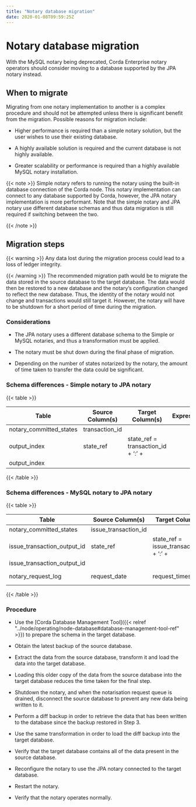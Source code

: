 ```yaml
---
title: "Notary database migration"
date: 2020-01-08T09:59:25Z
---
```



# Notary database migration
With the MySQL notary being deprecated, Corda Enterprise notary operators should consider moving to a database supported by the JPA notary
            instead.


## When to migrate
Migrating from one notary implementation to another is a complex procedure and should not be attempted unless there is
                significant benefit from the migration. Possible reasons for migration include:


* Higher performance is required than a simple notary solution, but the user wishes to use their existing database.


* A highly available solution is required and the current database is not highly available.


* Greater scalability or performance is required than a highly available MySQL notary installation.



{{< note >}}
Simple notary refers to running the notary using the built-in database connection of the Corda node. This notary
                    implementation can connect to any database supported by Corda, however, the JPA notary implementation is more
                    performant. Note that the simple notary and JPA notary use different database schemas and thus data migration is
                    still required if switching between the two.


{{< /note >}}

## Migration steps

{{< warning >}}
Any data lost during the migration process could lead to a loss of ledger integrity.


{{< /warning >}}
The recommended migration path would be to migrate the data stored in the source database to the target database. The data
                would then be restored to a new database and the notary’s configuration changed to reflect the new database. Thus, the identity of
                the notary would not change and transactions would still target it. However, the notary will have to be shutdown for a short
                period of time during the migration.


### Considerations

* The JPA notary uses a different database schema to the Simple or MySQL notaries, and thus a transformation must be applied.


* The notary must be shut down during the final phase of migration.


* Depending on the number of states notarized by the notary, the amount of time taken to transfer the data could be significant.



### Schema differences - Simple notary to JPA notary

{{< table >}}

|Table|Source Column(s)|Target Column(s)|Expression|
|--------------------------|-----------------------------|-------------------|------------------------------------------|
|notary_committed_states|transaction_id
                                        output_index|state_ref|state_ref = transaction_id + ‘:’ +
                                        output_index|

{{< /table >}}

### Schema differences - MySQL notary to JPA notary

{{< table >}}

|Table|Source Column(s)|Target Column(s)|Expression|
|--------------------------|-----------------------------|-------------------|------------------------------------------|
|notary_committed_states|issue_transaction_id
                                        issue_transaction_output_id|state_ref|state_ref = issue_transaction_id + ‘:’ +
                                        issue_transaction_output_id|
|notary_request_log|request_date|request_timestamp|request_timestamp = request_date|

{{< /table >}}

### Procedure

* Use the [Corda Database Management Tool]({{< relref "../node/operating/node-database#database-management-tool-ref" >}}) to prepare the schema in the target database.


* Obtain the latest backup of the source database.


* Extract the data from the source database, transform it and load the data into the target database.


* Loading this older copy of the data from the source database into the target database reduces the time taken for the final step.



* Shutdown the notary, and when the notarisation request queue is drained, disconnect the source database to prevent any new data being written to it.


* Perform a diff backup in order to retrieve the data that has been written to the database since the backup restored in Step 3.


* Use the same transformation in order to load the diff backup into the target database.


* Verify that the target database contains all of the data present in the source database.


* Reconfigure the notary to use the JPA notary connected to the target database.


* Restart the notary.


* Verify that the notary operates normally.




